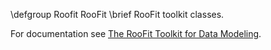 \defgroup Roofit RooFit
\brief RooFit toolkit classes.

For documentation see [The RooFit Toolkit for Data Modeling](http://root.cern.ch/drupal/content/roofit).
